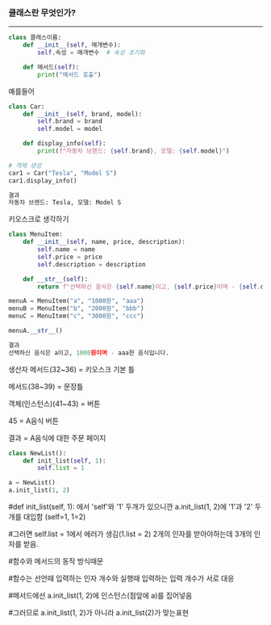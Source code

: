 ### 클래스란 무엇인가?
-----
```python
class 클래스이름:
    def __init__(self, 매개변수):
        self.속성 = 매개변수  # 속성 초기화

    def 메서드(self):
        print("메서드 호출")
```

예를들어
```python
class Car:
    def __init__(self, brand, model):
        self.brand = brand
        self.model = model

    def display_info(self):
        print(f"자동차 브랜드: {self.brand}, 모델: {self.model}")

# 객체 생성
car1 = Car("Tesla", "Model S")
car1.display_info()

결과
자동차 브랜드: Tesla, 모델: Model S
```

키오스크로 생각하기
```python
class MenuItem:
    def __init__(self, name, price, description):
        self.name = name
        self.price = price
        self.description = description

    def __str__(self):
        return f"선택하신 음식은 {self.name}이고, {self.price}이며 - {self.description}한 음식입니다."

menuA = MenuItem("a", "1000원", "aaa")
menuB = MenuItem("b", "2000원", "bbb")
menuC = MenuItem("c", "3000원", "ccc")

menuA.__str__()

결과 
선택하신 음식은 a이고, 1000원이며 - aaa한 음식입니다.
```
생산자 메서드(32~36) = 키오스크 기본 틀

메서드(38~39) = 문장틀

객체(인스턴스)(41~43) = 버튼

45 = A음식 버튼

결과 = A음식에 대한 주문 페이지








```python
class NewList():
    def init_list(self, 1):
        self.list = 1

a = NewList()
a.init_list(1, 2)
```
#def init_list(self, 1): 에서 'self'와 '1' 두개가 있으니깐 a.init_list(1, 2)에 '1'과 '2' 두개를 대입함 (self=1, 1=2)

#그러면 self.list = 1에서 에러가 생김(1.list = 2) 2개의 인자를 받아야하는데 3개의 인자를 받음.

#함수와 메서드의 동작 방식때문

#함수는 선언때 입력하는 인자 개수와 실행때 입력하는 입력 개수가 서로 대응

#메서드에선 a.init_list(1, 2)에 인스턴스(점앞에 a)를 집어넣음

#그러므로 a.init_list(1, 2)가 아니라         a.init_list(2)가 맞는표현
